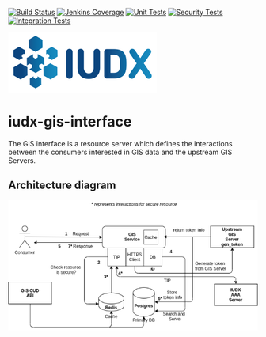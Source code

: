 [![Build Status](https://img.shields.io/jenkins/build?jobUrl=http%3A%2F%2Fjenkins.iudx.io%3A8080%2Fjob%2Fiudx%2520gis-interface%2520%28master%29%2520pipeline%2F)](http://jenkins.iudx.io:8080/job/iudx%20gis-interface%20(master)%20pipeline/lastBuild/)
[![Jenkins Coverage](https://img.shields.io/jenkins/coverage/jacoco?jobUrl=http%3A%2F%2Fjenkins.iudx.io%3A8080%2Fjob%2Fiudx%2520gis-interface%2520%28master%29%2520pipeline%2F)](http://jenkins.iudx.io:8080/job/iudx%20gis-interface%20(master)%20pipeline/lastBuild/jacoco/)
[![Unit Tests](https://img.shields.io/jenkins/tests?jobUrl=http%3A%2F%2Fjenkins.iudx.io%3A8080%2Fjob%2Fiudx%2520gis-interface%2520%28master%29%2520pipeline%2F&label=unit%20tests)](http://jenkins.iudx.io:8080/job/iudx%20gis-interface%20(master)%20pipeline/lastBuild/testReport/)
[![Security Tests](https://img.shields.io/jenkins/build?jobUrl=http%3A%2F%2Fjenkins.iudx.io%3A8080%2Fjob%2Fiudx%2520gis-interface%2520%28master%29%2520pipeline%2F&label=security%20tests)](http://jenkins.iudx.io:8080/job/iudx%20gis-interface%20(master)%20pipeline/lastBuild/zap/)
[![Integration Tests](https://img.shields.io/jenkins/build?jobUrl=http%3A%2F%2Fjenkins.iudx.io%3A8080%2Fjob%2Fiudx%2520gis-interface%2520%28master%29%2520pipeline%2F&label=integration%20tests)](http://jenkins.iudx.io:8080/job/iudx%20gis-interface%20(master)%20pipeline/Integration_20Test_20Report/)


![IUDX](./readme/iudx.png)

# iudx-gis-interface
The GIS interface is a resource server which defines the interactions between the consumers interested in GIS data and the upstream GIS Servers.

## Architecture diagram

<p align="center">
<img src="./readme/architecture.png">
</p>


